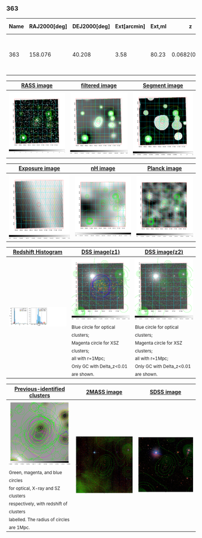 <div STYLE="page-break-after: always;"></div>

### 363

|Name|RAJ2000[deg]|DEJ2000[deg] |Ext[arcmin]| Ext,ml | z | z_src| C|GC(XSZ,Delta_z<0.01)| GC(OPT,Delta_z<0.01)|GC| R_sig[arcmin] | R500[arcmin] | R500[Mpc]| CRsig[c/s] | CR500[c/s] |L500[1E44 erg/s]|F500[1E-12 erg/s/cm^2]| M500[1E14 Msun]|Tx[keV]|Cnt_sig|Beta|Rc[arcmin]|Comment|Alias|
|---|---|---|---|---|---|------|---|--------|---------|----------|---|---|---|---|---|---|---|---|---|---|---|---|---|---|
|363| 158.076| 40.208| 3.58| 80.23| 0.0682(0.005)| z1, z_xsz| B| L03| A, N, W| A, C, F20, L03, MCXC, N, SPI, W, XB| 13.675| 10.106| 0.791| 0.248(0.034)| 0.238(0.033)| 0.518(0.050)| 4.590(0.441)| 1.50(0.07)| 2.81(0.09)| 137.4| 0.887(-0.125+0.080)| 8.159(-1.244+0.862)| -| k444|

|[RASS image](../image/363/363_img.pdf)|[filtered image](../image/363/363_fil.pdf)|[Segment image](../image/363/363_seg.pdf)|
|-------------------|--------------------|-------------------|
| <img src="../image/363/363_img.png" width="300">  | <img src="../image/363/363_fil.png" width="300">   | <img src="../image/363/363_seg.png" width="300">  |

|[Exposure image](../image/363/363_mex.pdf)| [nH image](../image/363/363_nh.pdf)| [Planck image](../image/363/363_p.pdf)|
|-------------------|--------------------|-------------------|
|<img src="../image/363/363_mex.png" width="300">   | <img src="../image/363/363_nh.png" width="300">    | <img src="../image/363/363_p.png" width="300"> |

|[Redshift Histogram](../image/363/363_zg.pdf) | [DSS image(z1)](../image/363/363_dss_z1.pdf)      |  [DSS image(z2)](../image/363/363_dss_z2.pdf)    |
|-------------------|--------------------|-------------------|
|<img src="../image/363/363_zg.png" width="300"> |<img src="../image/363/363_dss_z1.png" width="300"> <sub><br>Blue circle for optical clusters; <br>Magenta circle for XSZ clusters; <br>all with r=1Mpc; <br>Only GC with Delta_z<0.01 are shown. </sub>| <img src="../image/363/363_dss_z2.png" width="300"><sub><br>Blue circle for optical clusters; <br>Magenta circle for XSZ clusters; <br>all with r=1Mpc; <br>Only GC with Delta_z<0.01 are shown. </sub> |

|[Previous-identified clusters](../image/363/363_gc.pdf) | [2MASS image](../image/363/363_2mass.pdf)      |[SDSS image](../image/363/363_sdss.pdf)   |
|-------------------|-------------------|-------------------|
|<img src=../image/363/363_gc.png width="300"> <br><sub>Green, magenta, and blue circles <br>for optical, X-ray and SZ clusters <br>respectively, with redshift of clusters <br>labelled. The radius of circles <br>are 1Mpc.</sub>|<img src="../image/363/363_2mass.png" width="300">  | <img src="../image/363/363_sdss.png" width="300">  |




